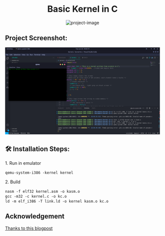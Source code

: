 <h1 align="center" id="title">Basic Kernel in C</h1>

<p align="center"><img src="https://socialify.git.ci/Dhanush-K-Gowda/Basic-Kernel/image?description=1&amp;font=Source%20Code%20Pro&amp;language=1&amp;name=1&amp;owner=1&amp;pattern=Charlie%20Brown&amp;theme=Auto" alt="project-image"></p>


<h2>Project Screenshot:</h2>

<img src="https://github.com/Dhanush-K-Gowda/Basic-Kernel/blob/main/demo.png" alt="project-screenshot">

<h2>🛠️ Installation Steps:</h2>

<p>1. Run in emulator</p>

```
qemu-system-i386 -kernel kernel
```

<p>2. Build</p>

```
nasm -f elf32 kernel.asm -o kasm.o
gcc -m32 -c kernel.c -o kc.o
ld -m elf_i386 -T link.ld -o kernel kasm.o kc.o
```

<h2>Acknowledgement</h2>

[Thanks to this blogpost](https://arjunsreedharan.org/post/82710718100/kernels-101-lets-write-a-kernel)
